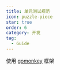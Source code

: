 ```yaml
---
title: 单元测试规范
icon: puzzle-piece
star: true
order: 6
category: 开发
tag:
  - Guide
---
```


使用 [gomonkey](https://github.com/agiledragon/gomonkey) 框架

